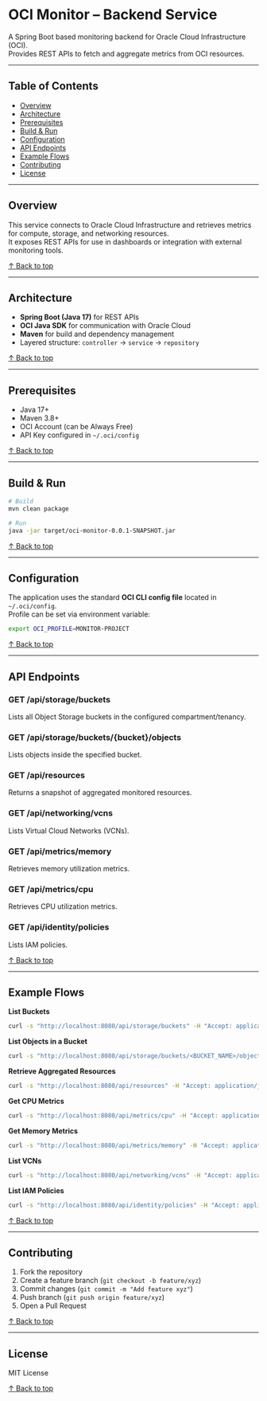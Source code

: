 # OCI Monitor – Backend Service

A Spring Boot based monitoring backend for Oracle Cloud Infrastructure (OCI).  
Provides REST APIs to fetch and aggregate metrics from OCI resources.

---

## Table of Contents
- [Overview](#overview)
- [Architecture](#architecture)
- [Prerequisites](#prerequisites)
- [Build & Run](#build--run)
- [Configuration](#configuration)
- [API Endpoints](#api-endpoints)
- [Example Flows](#example-flows)
- [Contributing](#contributing)
- [License](#license)

---

## Overview
This service connects to Oracle Cloud Infrastructure and retrieves metrics for compute, storage, and networking resources.  
It exposes REST APIs for use in dashboards or integration with external monitoring tools.

[↑ Back to top](#oci-monitor--backend-service)

---

## Architecture
- **Spring Boot (Java 17)** for REST APIs
- **OCI Java SDK** for communication with Oracle Cloud
- **Maven** for build and dependency management
- Layered structure: `controller` → `service` → `repository`

[↑ Back to top](#oci-monitor--backend-service)

---

## Prerequisites
- Java 17+
- Maven 3.8+
- OCI Account (can be Always Free)
- API Key configured in `~/.oci/config`

[↑ Back to top](#oci-monitor--backend-service)

---

## Build & Run
```bash
# Build
mvn clean package

# Run
java -jar target/oci-monitor-0.0.1-SNAPSHOT.jar
```

[↑ Back to top](#oci-monitor--backend-service)

---

## Configuration
The application uses the standard **OCI CLI config file** located in `~/.oci/config`.  
Profile can be set via environment variable:

```bash
export OCI_PROFILE=MONITOR-PROJECT
```

[↑ Back to top](#oci-monitor--backend-service)

---

## API Endpoints
### GET /api/storage/buckets
Lists all Object Storage buckets in the configured compartment/tenancy.

### GET /api/storage/buckets/{bucket}/objects
Lists objects inside the specified bucket.

### GET /api/resources
Returns a snapshot of aggregated monitored resources.

### GET /api/networking/vcns
Lists Virtual Cloud Networks (VCNs).

### GET /api/metrics/memory
Retrieves memory utilization metrics.

### GET /api/metrics/cpu
Retrieves CPU utilization metrics.

### GET /api/identity/policies
Lists IAM policies.

[↑ Back to top](#oci-monitor--backend-service)

---

## Example Flows

**List Buckets**
```bash
curl -s "http://localhost:8080/api/storage/buckets" -H "Accept: application/json"
```

**List Objects in a Bucket**
```bash
curl -s "http://localhost:8080/api/storage/buckets/<BUCKET_NAME>/objects" -H "Accept: application/json"
```

**Retrieve Aggregated Resources**
```bash
curl -s "http://localhost:8080/api/resources" -H "Accept: application/json"
```

**Get CPU Metrics**
```bash
curl -s "http://localhost:8080/api/metrics/cpu" -H "Accept: application/json"
```

**Get Memory Metrics**
```bash
curl -s "http://localhost:8080/api/metrics/memory" -H "Accept: application/json"
```

**List VCNs**
```bash
curl -s "http://localhost:8080/api/networking/vcns" -H "Accept: application/json"
```

**List IAM Policies**
```bash
curl -s "http://localhost:8080/api/identity/policies" -H "Accept: application/json"
```

[↑ Back to top](#oci-monitor--backend-service)

---

## Contributing
1. Fork the repository
2. Create a feature branch (`git checkout -b feature/xyz`)
3. Commit changes (`git commit -m "Add feature xyz"`)
4. Push branch (`git push origin feature/xyz`)
5. Open a Pull Request

[↑ Back to top](#oci-monitor--backend-service)

---

## License
MIT License

[↑ Back to top](#oci-monitor--backend-service)

